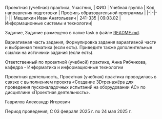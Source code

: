 Проектная (учебная) практика,
Участник,
| ФИО | Учебная группа | Код направления подготовки | Профиль образовательной программы |
|-|-|-|-|
| Мешалкин Иван Анатольевич | 241-335 | 09.03.02 | Информационные системы и технологии|


Задание,
Задание размещено в папке task в файле [README.md](task/README.md).

Вариативная часть задания,
Формулировка задания вариативной части и выбранная тематика (если есть). Приведите также дополнительные ссылки на источники задания (если есть).

Ответственный по проектной (учебной) практике,
Анна Рябчикова, кафедра - Информатика и информационные технологии

Проектная деятельность,
Проектная (учебная) практика проводилась в связке с выполнением проекта «Создание 3Dтренажёра для проведения пусконаладочных испытаний на оборудовании АС» по дисциплине «Проектная деятельность».

Гаврилов Александр Игоревич

Период проведения,
С 03 февраля 2025 г. по 24 мая 2025 г.
